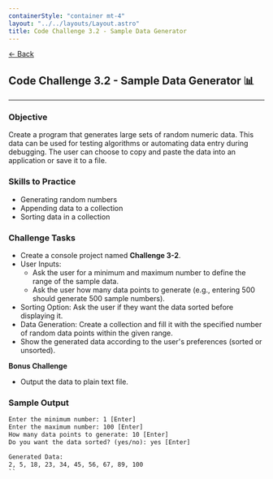 ```yaml
---
containerStyle: "container mt-4"
layout: "../../layouts/Layout.astro"
title: Code Challenge 3.2 - Sample Data Generator
---
```


<a href="/code-challenges/" class="btn btn-sm btn-outline-light mb-3">
  ← Back
</a>

## Code Challenge 3.2 - Sample Data Generator 📊

---

### Objective

Create a program that generates large sets of random numeric data. This data can be used for testing algorithms or automating data entry during debugging. The user can choose to copy and paste the data into an application or save it to a file.

### Skills to Practice

- Generating random numbers
- Appending data to a collection
- Sorting data in a collection

### Challenge Tasks

- Create a console project named **Challenge 3-2**.
- User Inputs:
    - Ask the user for a minimum and maximum number to define the range of the sample data.
    - Ask the user how many data points to generate (e.g., entering 500 should generate 500 sample numbers).
- Sorting Option: Ask the user if they want the data sorted before displaying it.
- Data Generation: Create a collection and fill it with the specified number of random data points within the given range.
- Show the generated data according to the user's preferences (sorted or unsorted).

**Bonus Challenge**

- Output the data to plain text file.

### Sample Output

```txt
Enter the minimum number: 1 [Enter]
Enter the maximum number: 100 [Enter]
How many data points to generate: 10 [Enter]
Do you want the data sorted? (yes/no): yes [Enter]

Generated Data: 
2, 5, 18, 23, 34, 45, 56, 67, 89, 100
``
